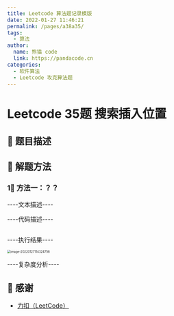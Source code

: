```yaml
---
title: Leetcode 算法题记录模版
date: 2022-01-27 11:46:21
permalink: /pages/a38a35/
tags: 
  - 算法
author: 
  name: 熊猫 code
  link: https://pandacode.cn
categories: 
  - 软件算法
  - Leetcode 攻克算法题
---
```


# Leetcode 35题 搜索插入位置

## 🌟 题目描述



## 🐂 解题方法

### 1⃣️ 方法一：？？

----文本描述----

----代码描述----

<code-group>
  <code-block title="JAVA" active>

  ```java

  ```

</code-block>
</code-group>

----执行结果----

<img src="https://gitee.com/guoshunfa/panda-files/raw/master/blog/202201271143358.png" alt="image-20220127114324756" style="zoom:50%;" />

----复杂度分析----

## 🙏 感谢

- [力扣（LeetCode）](https://leetcode-cn.com/)
